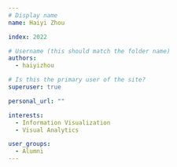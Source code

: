 ```yaml
---
# Display name
name: Haiyi Zhou

index: 2022

# Username (this should match the folder name)
authors:
  - haiyizhou

# Is this the primary user of the site?
superuser: true

personal_url: ""

interests:
  - Information Visualization
  - Visual Analytics

user_groups:
  - Alumni
---
```

